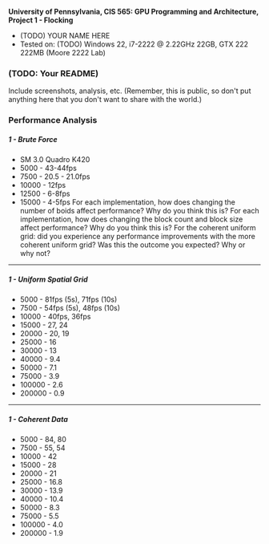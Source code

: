**University of Pennsylvania, CIS 565: GPU Programming and Architecture,
Project 1 - Flocking**

* (TODO) YOUR NAME HERE
* Tested on: (TODO) Windows 22, i7-2222 @ 2.22GHz 22GB, GTX 222 222MB (Moore 2222 Lab)

### (TODO: Your README)

Include screenshots, analysis, etc. (Remember, this is public, so don't put
anything here that you don't want to share with the world.)

### Performance Analysis
##### 1 - Brute Force
* SM 3.0 Quadro K420
* 5000 - 43-44fps
* 7500 - 20.5 - 21.0fps
* 10000 - 12fps
* 12500 - 6-8fps
* 15000 - 4-5fps
For each implementation, how does changing the number of boids affect performance? Why do you think this is?
For each implementation, how does changing the block count and block size affect performance? Why do you think this is?
For the coherent uniform grid: did you experience any performance improvements with the more coherent uniform grid? Was this the outcome you expected? Why or why not?
---
##### 1 - Uniform Spatial Grid
* 5000 - 81fps (5s), 71fps (10s)
* 7500 - 54fps (5s), 48fps (10s)
* 10000 - 40fps, 36fps
* 15000 - 27, 24
* 20000 - 20, 19
* 25000 - 16
* 30000 - 13
* 40000 - 9.4
* 50000 - 7.1
* 75000 - 3.9
* 100000 - 2.6
* 200000 - 0.9
---
##### 1 - Coherent Data
* 5000 - 84, 80
* 7500 - 55, 54
* 10000 - 42
* 15000 - 28
* 20000 - 21
* 25000 - 16.8
* 30000 - 13.9
* 40000 - 10.4
* 50000 - 8.3
* 75000 - 5.5
* 100000 - 4.0
* 200000 - 1.9